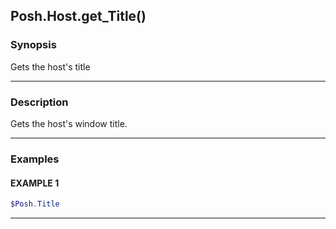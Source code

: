 Posh.Host.get_Title()
---------------------




### Synopsis
Gets the host's title



---


### Description

Gets the host's window title.



---


### Examples
#### EXAMPLE 1
```PowerShell
$Posh.Title
```



---
